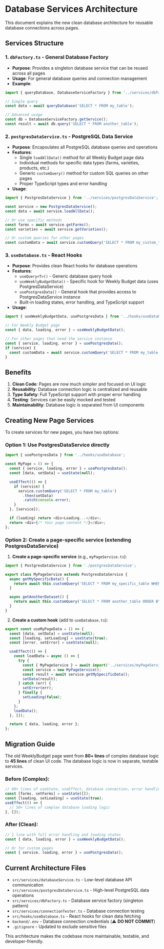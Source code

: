 # Database Services Architecture

This document explains the new clean database architecture for reusable database connections across pages.

## Services Structure

### 1. `dbFactory.ts` - General Database Factory
- **Purpose**: Provides a singleton database service that can be reused across all pages
- **Usage**: For general database queries and connection management
- **Example**:
```typescript
import { queryDatabase, DatabaseServiceFactory } from '../services/dbFactory';

// Simple query
const data = await queryDatabase('SELECT * FROM my_table');

// Advanced usage
const db = DatabaseServiceFactory.getService();
const result = await db.query('SELECT * FROM another_table');
```

### 2. `postgresDataService.ts` - PostgreSQL Data Service
- **Purpose**: Encapsulates all PostgreSQL database queries and operations
- **Features**: 
  - Single `loadAllData()` method for all Weekly Budget page data
  - Individual methods for specific data types (farms, varieties, products, etc.)
  - Generic `customQuery()` method for custom SQL queries on other pages
  - Proper TypeScript types and error handling
- **Usage**:
```typescript
import { PostgresDataService } from '../services/postgresDataService';

const service = new PostgresDataService();
const data = await service.loadAllData();

// Or use specific methods
const farms = await service.getFarms();
const varieties = await service.getVarieties();

// Or custom queries for other pages
const customData = await service.customQuery('SELECT * FROM my_custom_table');
```

### 3. `useDatabase.ts` - React Hooks
- **Purpose**: Provides clean React hooks for database operations
- **Features**:
  - `useQuery<T>()` - Generic database query hook
  - `useWeeklyBudgetData()` - Specific hook for Weekly Budget data (uses PostgresDataService)
  - `usePostgresData()` - General hook that provides access to PostgresDataService instance
  - Built-in loading states, error handling, and TypeScript support
- **Usage**:
```typescript
import { useWeeklyBudgetData, usePostgresData } from '../hooks/useDatabase';

// For Weekly Budget page
const { data, loading, error } = useWeeklyBudgetData();

// For other pages that need the service instance
const { service, loading, error } = usePostgresData();
if (service) {
  const customData = await service.customQuery('SELECT * FROM my_table');
}
```

## Benefits

1. **Clean Code**: Pages are now much simpler and focused on UI logic
2. **Reusability**: Database connection logic is centralized and reusable
3. **Type Safety**: Full TypeScript support with proper error handling
4. **Testing**: Services can be easily mocked and tested
5. **Maintainability**: Database logic is separated from UI components

## Creating New Page Services

To create services for new pages, you have two options:

### Option 1: Use PostgresDataService directly
```typescript
import { usePostgresData } from '../hooks/useDatabase';

const MyPage = () => {
  const { service, loading, error } = usePostgresData();
  const [data, setData] = useState(null);

  useEffect(() => {
    if (service) {
      service.customQuery('SELECT * FROM my_table')
        .then(setData)
        .catch(console.error);
    }
  }, [service]);

  if (loading) return <div>Loading...</div>;
  return <div>{/* Your page content */}</div>;
};
```

### Option 2: Create a page-specific service (extending PostgresDataService)
1. **Create a page-specific service** (e.g., `myPageService.ts`):
```typescript
import { PostgresDataService } from './postgresDataService';

export class MyPageService extends PostgresDataService {
  async getMySpecificData() {
    return await this.customQuery('SELECT * FROM my_specific_table WHERE condition = true');
  }

  async getAnotherDataset() {
    return await this.customQuery('SELECT * FROM another_table ORDER BY date DESC');
  }
}
```

2. **Create a custom hook** (add to `useDatabase.ts`):
```typescript
export const useMyPageData = () => {
  const [data, setData] = useState(null);
  const [loading, setLoading] = useState(true);
  const [error, setError] = useState(null);

  useEffect(() => {
    const loadData = async () => {
      try {
        const { MyPageService } = await import('../services/myPageService');
        const service = new MyPageService();
        const result = await service.getMySpecificData();
        setData(result);
      } catch (err) {
        setError(err);
      } finally {
        setLoading(false);
      }
    };
    loadData();
  }, []);

  return { data, loading, error };
};
```

## Migration Guide

The old WeeklyBudget page went from **80+ lines** of complex database logic to **45 lines** of clean UI code. The database logic is now in separate, testable services.

### Before (Complex):
```typescript
// 80+ lines of useState, useEffect, database connection, error handling, etc.
const [farms, setFarms] = useState([]);
const [loading, setLoading] = useState(true);
useEffect(() => {
  // 50+ lines of complex database loading logic
}, []);
```

### After (Clean):
```typescript
// 1 line with full error handling and loading states
const { data, loading, error } = useWeeklyBudgetData();

// Or for custom pages
const { service, loading, error } = usePostgresData();
```

## Current Architecture Files

- `src/services/databaseService.ts` - Low-level database API communication
- `src/services/postgresDataService.ts` - High-level PostgreSQL data operations  
- `src/services/dbFactory.ts` - Database service factory (singleton pattern)
- `src/services/connectionTester.ts` - Database connection testing
- `src/hooks/useDatabase.ts` - React hooks for clean data fetching
- `backend/.env` - Database connection credentials (⚠️ **DO NOT COMMIT**)
- `.gitignore` - Updated to exclude sensitive files

This architecture makes the codebase more maintainable, testable, and developer-friendly.
